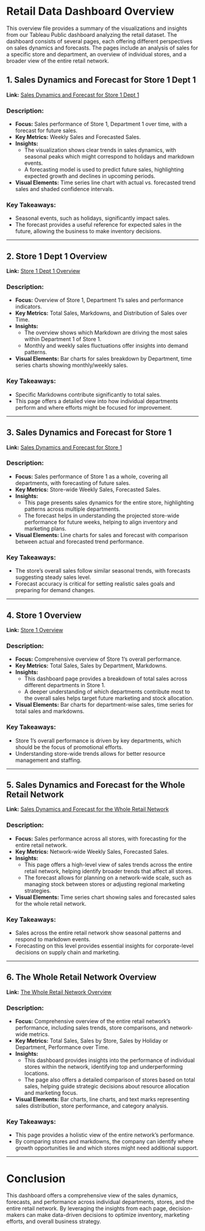 # Retail Data Dashboard Overview

This overview file provides a summary of the visualizations and insights from our Tableau Public dashboard analyzing the retail dataset. The dashboard consists of several pages, each offering different perspectives on sales dynamics and forecasts. The pages include an analysis of sales for a specific store and department, an overview of individual stores, and a broader view of the entire retail network.

## 1. Sales Dynamics and Forecast for Store 1 Dept 1

**Link:** [Sales Dynamics and Forecast for Store 1 Dept 1](https://public.tableau.com/shared/Z8KMKCJTD?:display_count=n&:origin=viz_share_link)

### Description:
- **Focus:** Sales performance of Store 1, Department 1 over time, with a forecast for future sales.
- **Key Metrics:** Weekly Sales and Forecasted Sales.
- **Insights:** 
  - The visualization shows clear trends in sales dynamics, with seasonal peaks which might correspond to holidays and markdown events.
  - A forecasting model is used to predict future sales, highlighting expected growth and declines in upcoming periods.
- **Visual Elements:** Time series line chart with actual vs. forecasted trend sales and shaded confidence intervals.

### Key Takeaways:
- Seasonal events, such as holidays, significantly impact sales.
- The forecast provides a useful reference for expected sales in the future, allowing the business to make inventory decisions.

---

## 2. Store 1 Dept 1 Overview

**Link:** [Store 1 Dept 1 Overview](https://public.tableau.com/shared/B6SCNXP54?:display_count=n&:origin=viz_share_link)

### Description:
- **Focus:** Overview of Store 1, Department 1’s sales and performance indicators.
- **Key Metrics:** Total Sales, Markdowns, and Distribution of Sales over Time.
- **Insights:** 
  - The overview shows which Markdown are driving the most sales within Department 1 of Store 1.
  - Monthly and weekly sales fluctuations offer insights into demand patterns.
- **Visual Elements:** Bar charts for sales breakdown by Department, time series charts showing monthly/weekly sales.

### Key Takeaways:
- Specific Markdowns contribute significantly to total sales.
- This page offers a detailed view into how individual departments perform and where efforts might be focused for improvement.

---

## 3. Sales Dynamics and Forecast for Store 1

**Link:** [Sales Dynamics and Forecast for Store 1](https://public.tableau.com/shared/3CSPZ6CMM?:display_count=n&:origin=viz_share_link)

### Description:
- **Focus:** Sales performance of Store 1 as a whole, covering all departments, with forecasting of future sales.
- **Key Metrics:** Store-wide Weekly Sales, Forecasted Sales.
- **Insights:** 
  - This page presents sales dynamics for the entire store, highlighting patterns across multiple departments.
  - The forecast helps in understanding the projected store-wide performance for future weeks, helping to align inventory and marketing plans.
- **Visual Elements:** Line charts for sales and forecast with comparison between actual and forecasted trend performance.

### Key Takeaways:
- The store’s overall sales follow similar seasonal trends, with forecasts suggesting steady sales level.
- Forecast accuracy is critical for setting realistic sales goals and preparing for demand changes.

---

## 4. Store 1 Overview

**Link:** [Store 1 Overview](https://public.tableau.com/shared/RQNC8HMHR?:display_count=n&:origin=viz_share_link)

### Description:
- **Focus:** Comprehensive overview of Store 1’s overall performance.
- **Key Metrics:** Total Sales, Sales by Department, Markdowns.
- **Insights:** 
  - This dashboard page provides a breakdown of total sales across different departments in Store 1.
  - A deeper understanding of which departments contribute most to the overall sales helps target future marketing and stock allocation.
- **Visual Elements:** Bar charts for department-wise sales, time series for total sales and markdowns.

### Key Takeaways:
- Store 1’s overall performance is driven by key departments, which should be the focus of promotional efforts.
- Understanding store-wide trends allows for better resource management and staffing.

---

## 5. Sales Dynamics and Forecast for the Whole Retail Network

**Link:** [Sales Dynamics and Forecast for the Whole Retail Network](https://public.tableau.com/shared/WZ84RPMYG?:display_count=n&:origin=viz_share_link)

### Description:
- **Focus:** Sales performance across all stores, with forecasting for the entire retail network.
- **Key Metrics:** Network-wide Weekly Sales, Forecasted Sales.
- **Insights:** 
  - This page offers a high-level view of sales trends across the entire retail network, helping identify broader trends that affect all stores.
  - The forecast allows for planning on a network-wide scale, such as managing stock between stores or adjusting regional marketing strategies.
- **Visual Elements:** Time series chart showing sales and forecasted sales for the whole retail network.

### Key Takeaways:
- Sales across the entire retail network show seasonal patterns and respond to markdown events.
- Forecasting on this level provides essential insights for corporate-level decisions on supply chain and marketing.

---

## 6. The Whole Retail Network Overview

**Link:** [The Whole Retail Network Overview](https://public.tableau.com/views/RetailDashboardTableau/RetailAnalysisStory?:language=en-US&:sid=&:redirect=auth&:display_count=n&:origin=viz_share_link)

### Description:
- **Focus:** Comprehensive overview of the entire retail network’s performance, including sales trends, store comparisons, and network-wide metrics.
- **Key Metrics:** Total Sales, Sales by Store, Sales by Holiday or Department, Performance over Time.
- **Insights:** 
  - This dashboard provides insights into the performance of individual stores within the network, identifying top and underperforming locations.
  - The page also offers a detailed comparison of stores based on total sales, helping guide strategic decisions about resource allocation and marketing focus.
- **Visual Elements:** Bar charts, line charts, and text marks representing sales distribution, store performance, and category analysis.

### Key Takeaways:
- This page provides a holistic view of the entire network’s performance.
- By comparing stores and markdowns, the company can identify where growth opportunities lie and which stores might need additional support.

---

# Conclusion

This dashboard offers a comprehensive view of the sales dynamics, forecasts, and performance across individual departments, stores, and the entire retail network. By leveraging the insights from each page, decision-makers can make data-driven decisions to optimize inventory, marketing efforts, and overall business strategy.
